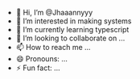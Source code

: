 - 👋 Hi, I’m @Jhaaannyyy
- 👀 I’m interested in making systems
- 🌱 I’m currently learning typescript
- 💞️ I’m looking to collaborate on ...
- 📫 How to reach me ...
- 😄 Pronouns: ...
- ⚡ Fun fact: ...

<!---
Jhaaannyyy/Jhaaannyyy is a ✨ special ✨ repository because its `README.md` (this file) appears on your GitHub profile.
You can click the Preview link to take a look at your changes.
--->
